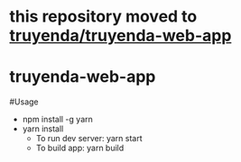 # this repository moved to [truyenda/truyenda-web-app](https://github.com/truyenda/truyenda-web-app)
# truyenda-web-app
#Usage
- npm install -g yarn
- yarn install
	+ To run dev server: yarn start
	+ To build app: yarn build

